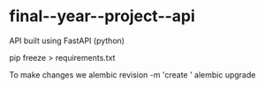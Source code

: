 # final--year--project--api
API built using FastAPI (python)

pip freeze > requirements.txt

To make changes we 
alembic revision -m 'create <table> <etc>'
alembic upgrade <revisionNumber>
